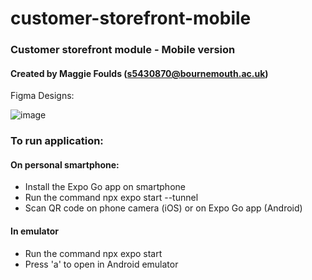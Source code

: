 # customer-storefront-mobile

### Customer storefront module - Mobile version
#### Created by Maggie Foulds (s5430870@bournemouth.ac.uk)

Figma Designs:

![image](https://github.com/BUAdvDev2023/customer-storefront-mobile/assets/91216061/d662d03f-33a9-4f7c-b14c-3a945620e5a2)

### To run application:
#### On personal smartphone:
- Install the Expo Go app on smartphone
- Run the command npx expo start --tunnel
- Scan QR code on phone camera (iOS) or on Expo Go app (Android)
#### In emulator
- Run the command npx expo start
- Press 'a' to open in Android emulator

